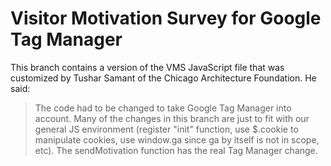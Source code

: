 # Visitor Motivation Survey for Google Tag Manager

This branch contains a version of the VMS JavaScript file that was customized by Tushar Samant of the Chicago Architecture Foundation. He said:

> The code had to be changed to take Google Tag Manager into account. Many of the changes in this branch are just to fit with our general JS environment (register "init" function, use $.cookie to manipulate cookies, use window.ga since ga by itself is not in scope, etc). The sendMotivation function has the real Tag Manager change.

